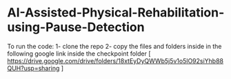 # AI-Assisted-Physical-Rehabilitation-using-Pause-Detection

To run the code:
1- clone the repo
2- copy the files and folders inside in the following google link inside the checkpoint folder [ https://drive.google.com/drive/folders/18xtEyDyQWWb5j5v1o5lO92siYhb88QUH?usp=sharing ]
